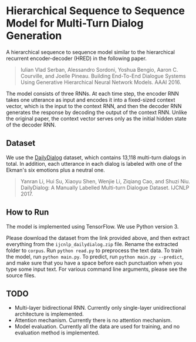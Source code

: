 # Hierarchical Sequence to Sequence Model for Multi-Turn Dialog Generation

A hierarchical sequence to sequence model similar to the hierarchical recurrent encoder-decoder (HRED) in the following paper.
> Iulian Vlad Serban, Alessandro Sordoni, Yoshua Bengio, Aaron C. Courville, and Joelle Pineau. Building End-To-End Dialogue Systems Using Generative Hierarchical Neural Network Models. AAAI 2016.

The model consists of three RNNs. At each time step, the encoder RNN takes one utterance as input and encodes it into a fixed-sized context vector, which is the input to the context RNN, and then the decoder RNN generates the response by decoding the output of the context RNN. Unlike the original paper, the context vector serves only as the initial hidden state of the decoder RNN.

## Dataset
We use the [DailyDialog](http://yanran.li/dailydialog.html) dataset, which contains 13,118 multi-turn dialogs in total. In addition, each utterance in each dialog is labeled with one of the Ekman's six emotions plus a neutral one.
> Yanran Li, Hui Su, Xiaoyu Shen, Wenjie Li, Ziqiang Cao, and Shuzi Niu. DailyDialog: A Manually Labelled Multi-turn Dialogue Dataset. IJCNLP 2017.

## How to Run
The model is implemented using TensorFlow. We use Python version 3.

Please download the dataset from the link provided above, and then extract everything from the `ijcnlp_dailydialog.zip` file. Rename the extracted folder to `corpus`. Run `python read.py` to preprocess the text data. To train the model, run `python main.py`. To predict, run `python main.py --predict`, and make sure that you have a space before each punctuation when you type some input text. For various command line arguments, please see the source files.

## TODO
* Multi-layer bidirectional RNN. Currently only single-layer unidirectional architecture is implemented.
* Attention mechanism. Currently there is no attention mechanism.
* Model evaluation. Currently all the data are used for training, and no evaluation method is implemented.
